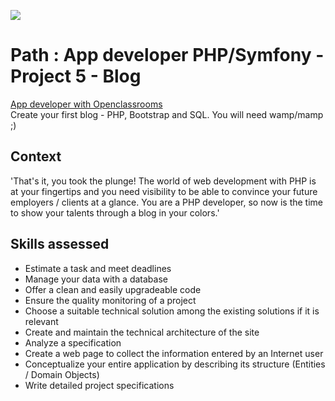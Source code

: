 <a href="https://codeclimate.com/github/08rose08/DAPS-P5-Blog/maintainability"><img src="https://api.codeclimate.com/v1/badges/9ec80925ccfa7167b1ee/maintainability" /></a>

# Path : App developer PHP/Symfony - Project 5 - Blog
<a href="https://openclassrooms.com/fr/paths/59-developpeur-dapplication-php-symfony">App developer with Openclassrooms</a><br>
Create your first blog - PHP, Bootstrap and SQL. You will need wamp/mamp ;)

## Context
'That's it, you took the plunge! The world of web development with PHP is at your fingertips and you need visibility to be able to convince your future employers / clients at a glance. You are a PHP developer, so now is the time to show your talents through a blog in your colors.'

## Skills assessed
  * Estimate a task and meet deadlines
  * Manage your data with a database
  * Offer a clean and easily upgradeable code
  * Ensure the quality monitoring of a project
  * Choose a suitable technical solution among the existing solutions if it is relevant
  * Create and maintain the technical architecture of the site
  * Analyze a specification
  * Create a web page to collect the information entered by an Internet user
  * Conceptualize your entire application by describing its structure (Entities / Domain Objects)
  * Write detailed project specifications